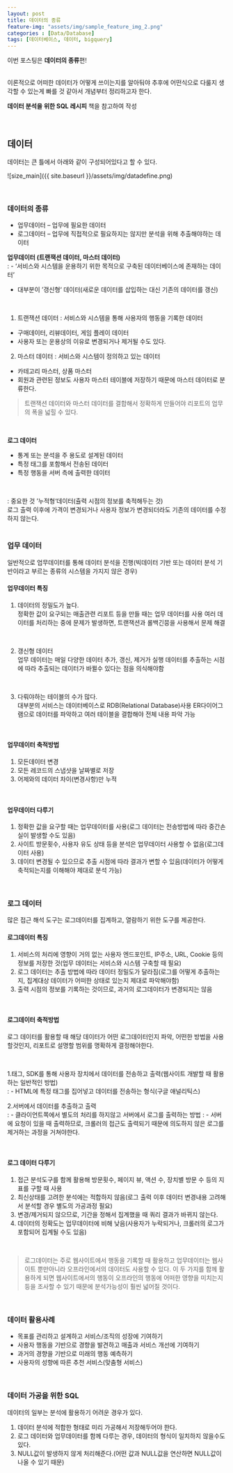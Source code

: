 ```yaml
---
layout: post
title: 데이터의 종류
feature-img: "assets/img/sample_feature_img_2.png"
categories : [Data/Database]
tags: [데이터베이스, 데이터, bigquery]
---
```


이번 포스팅은 **데이터의 종류**편!



<br>
이론적으로 어떠한 데이터가 어떻게 쓰이는지를 알아둬야 추후에 어떤식으로 다룰지 생각할 수 있는게 빠를 것 같아서 개념부터 정리하고자 한다.
<br>

**데이터 분석을 위한 SQL 레시피** 책을 참고하여 작성

<br>

## 데이터

데이터는 큰 틀에서 아래와 같이 구성되어있다고 할 수 있다.

![size_main]({{ site.baseurl }}/assets/img/datadefine.png)

<br>

### 데이터의 종류
* 업무데이터 – 업무에 필요한 데이터
* 로그데이터 – 업무에 직접적으로 필요하지는 않지만 분석을 위해 추출해야하는 데이터




**업무데이터 (트랜잭션 데이터, 마스터 데이터)**<br>
: - ‘서비스와 시스템을 운용하기 위한 목적으로 구축된 데이터베이스에 존재하는 데이터’<br>
- 대부분이 ’갱신형‘ 데이터(새로운 데이터를 삽입하는 대신 기존의 데이터를 갱신)


<br>

1) 트랜잭션 데이터 : 서비스와 시스템을 통해 사용자의 행동을 기록한 데이터
- 구매데이터, 리뷰데이터, 게임 플레이 데이터
- 사용자 또는 운용상의 이유로 변경되거나 제거될 수도 있다.


2) 마스터 데이터 : 서비스와 시스템이 정의하고 있는 데이터
- 카테고리 마스터, 상품 마스터
- 회원과 관련된 정보도 사용자 마스터 테이블에 저장하기 때문에 마스터 데이터로 분류한다.


> 트랜잭션 데이터와 마스터 데이터를 결합해서 정확하게 만들어야 리포트의 업무의 폭을 넓힐 수 있다.

<br>

**로그 데이터**
- 통계 또는 분석을 주 용도로 설계된 데이터
- 특정 태그를 포함해서 전송된 데이터 
- 특정 행동을 서버 측에 출력한 데이터
<br>

: 중요한 것 ’누적형‘데이터(츌력 시점의 정보를 축적해두는 것)<br>
로그 출력 이후에 가격이 변경되거나 사용자 정보가 변경되더라도 기존의 데이터를 수정하지 않는다.
<br>
<br>

### 업무 데이터
일반적으로 업무데이터를 통해 데이터 분석을 진행(빅데이터 기반 또는 데이터 분석 기반이라고 부르는 종류의 시스템을 가지지 않은 경우)
<br>

#### 업무데이터 특징 
1) 데이터의 정밀도가 높다.<br>
정확한 값이 요구되는 매출관련 리포트 등을 만들 때는 업무 데이터를 사용
여러 데이터를 처리하는 중에 문제가 발생하면, 트랜잭션과 롤백긴믕을 사용해서 문제 해결
<br>


2) 갱신형 데이터<br>
업무 데이터는 매일 다양한 데이터 추가, 갱신, 제거가 실행
데이터를 추출하는 시점에 따라 추출되는 데이터가 바뀔수 있다는 점을 의식해야함
<br>


3) 다뤄야하는 테이블의 수가 많다.<br>
대부분의 서비스는 데이터베이스로 RDB(Relational Database)사용
ER다이어그램으로 데이터를 파악하고 여러 테이블을 결합해야 전체 내용 파악 가능

<br>

#### 업무데이터 축적방법
1) 모든데이터 변경<br>
2) 모든 레코드의 스냅샷을 날짜별로 저장<br>
3) 어제와의 데이터 차이(변경사항)만 누적<br>

<br>

#### 업무데이터 다루기
1) 정확한 값을 요구할 때는 업무데이터를 사용(로그 데이터는 전송방법에 따라 중간손실이 발생할 수도 있음)<br>
2) 사이트 방문횟수, 사용자 유도 상태 등을 분석은 업무데이터 사용할 수 없음(로그데이터 사용)<br>
3) 데이터 변경될 수 있으므로 추출 시점에 따라 결과가 변할 수 있음(데이터가 어떻게 축적되는지를 이해해야 제대로 분석 가능)<br>

<br>

### 로그 데이터
많은 접근 해석 도구는 로그데이터를 집계하고, 열람하기 위한 도구를 제공한다.
<br>

#### 로그데이터 특징
1) 서비스의 처리에 영향이 거의 없는 사용자 엔드포인트, IP주소, URL, Cookie 등의 정보를 저장한 것(업무 데이터는 서비스와 시스템 구축할 때 필요)<br>
2) 로그 데이터는 추출 방법에 따라 데이터 정밀도가 달라짐(로그를 어떻게 추출하는지, 집계대상 데이터가 어떠한 상태로 있는지 제대로 파악해야함)<br>
3) 출력 시점의 정보를 기록하는 것이므로, 과거의 로그데이터가 변경되지는 않음 <br>

<br>

#### 로그데이터 축적방법
로그 데이터를 활용할 때 해당 데이터가 어떤 로그데이터인지 파악, 어떤한 방법을 사용할것인지, 리포트로 설명할 범위를 명확하게 결정해야한다.<br>

<br>

1.태그, SDK를 통해 사용자 장치에서 데이터를 전송하고 출력(웹사이트 개발할 때 활용하는 일반적인 방법) <br>
: - HTML에 특정 태그를 집어넣고 데이터를 전송하는 형식(구글 애널리틱스)


2.서버에서 데이터를 추출하고 출력<br>
: - 클라이언트쪽에서 별도의 처리를 하지않고 서버에서 로그를 출력하는 방법
: - 서버에 요청이 있을 때 출력하므로, 크롤러의 접근도 출력되기 때문에 의도하지 않은 로그를 제거하는 과정을 거쳐야한다.
<br>

<br>

#### 로그 데이터 다루기
1) 접근 분석도구를 함께 활용해 방문횟수, 페이지 뷰, 액션 수, 장치별 방문 수 등의 지표를 구할 때 사용<br>
2) 최신상태를 고려한 분석에는 적합하지 않음(로그 출력 이후 데이터 변경내용 고려해서 분석할 경우 별도의 가공과정 필요)<br>
3) 변경/제거되지 않으므로, 기간을 정해서 집계했을 때 쿼리 결과가 바뀌지 않는다.<br>
4) 데이터의 정확도는 업무데이터에 비해 낮음(사용자가 누락되거나, 크롤러의 로그가 포함되어 집계될 수도 있음)<br>

<br>

> 로그데이터는 주로 웹사이트에서 행동을 기록할 때 활용하고 업무데이터는 웹사이트 뿐만아니라 오프라인에서의 데이터도 사용할 수 있다. 이 두 가지를 함께 활용하게 되면 웹사이트에서의 행동이 오프라인의 행동에 어떠한 영향을 미치는지 등을 조사할 수 있기 때문에 분석가능성이 훨씬 넓어질 것이다.

<br>

### 데이터 활용사례
- 목표를 관리하고 설계하고 서비스/조직의 성장에 기여하기<br>
- 사용자 행동을 기반으로 경향을 발견하고 매출과 서비스 개선에 기여하기<br>
- 과거의 경향을 기반으로 미래의 행동 예측하기<br>
- 사용자의 성향에 따른 추천 서비스(맞춤형 서비스)<br>

<br>

### 데이터 가공을 위한 SQL
데이터의 일부는 분석에 활용하기 어려운 경우가 있다.<br>
1. 데이터 분석에 적합한 형태로 미리 가공해서 저장해두어야 한다.<br>
2. 로그 데이터와 업무데이터를 함께 다루는 경우, 데이터의 형식이 일치하지 않을수도 있다.<br>
3. NULL값이 발생하지 않게 처리해준다.(어떤 값과 NULL값을 연산하면 NULL값이 나올 수 있기 때문)<br>

